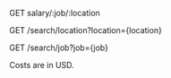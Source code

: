 GET salary/:job/:location

GET /search/location?location={location}

GET /search/job?job={job}


Costs are in USD.